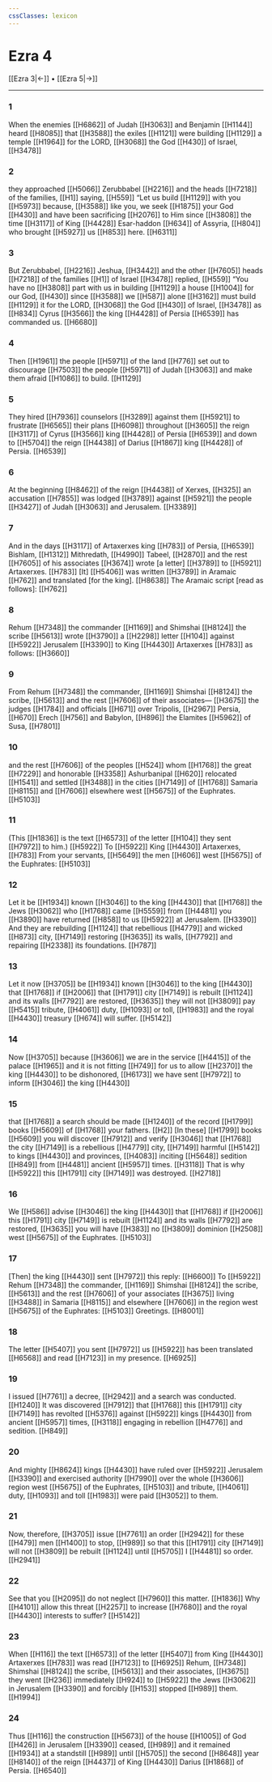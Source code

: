 ```yaml
---
cssClasses: lexicon
---
```


# Ezra 4

[[Ezra 3|←]] • [[Ezra 5|→]]

---

### 1
When the enemies [[H6862]] of Judah [[H3063]] and Benjamin [[H1144]] heard [[H8085]] that [[H3588]] the exiles [[H1121]] were building [[H1129]] a temple [[H1964]] for the LORD, [[H3068]] the God [[H430]] of Israel, [[H3478]]

### 2
they approached [[H5066]] Zerubbabel [[H2216]] and the heads [[H7218]] of the families, [[H1]] saying, [[H559]] “Let us build [[H1129]] with you [[H5973]] because, [[H3588]] like you,  we seek [[H1875]] your God [[H430]] and have been sacrificing [[H2076]] to Him since [[H3808]] the time [[H3117]] of  King [[H4428]] Esar-haddon [[H634]] of Assyria, [[H804]] who brought [[H5927]] us [[H853]] here. [[H6311]]

### 3
But Zerubbabel, [[H2216]] Jeshua, [[H3442]] and the other [[H7605]] heads [[H7218]] of the families [[H1]] of Israel [[H3478]] replied, [[H559]] “You have no [[H3808]] part with us  in building [[H1129]] a house [[H1004]] for our God, [[H430]] since [[H3588]] we [[H587]] alone [[H3162]] must build [[H1129]] it for the LORD, [[H3068]] the God [[H430]] of Israel, [[H3478]] as [[H834]] Cyrus [[H3566]] the king [[H4428]] of Persia [[H6539]] has commanded us. [[H6680]]

### 4
Then [[H1961]] the people [[H5971]] of the land [[H776]] set out to discourage [[H7503]] the people [[H5971]] of Judah [[H3063]] and make them afraid [[H1086]] to build. [[H1129]]

### 5
They hired [[H7936]] counselors [[H3289]] against them [[H5921]] to frustrate [[H6565]] their plans [[H6098]] throughout [[H3605]] the reign [[H3117]] of Cyrus [[H3566]] king [[H4428]] of Persia [[H6539]] and down to [[H5704]] the reign [[H4438]] of Darius [[H1867]] king [[H4428]] of Persia. [[H6539]]

### 6
At the beginning [[H8462]] of the reign [[H4438]] of Xerxes, [[H325]] an accusation [[H7855]] was lodged [[H3789]] against [[H5921]] the people [[H3427]] of Judah [[H3063]] and Jerusalem. [[H3389]]

### 7
And in the days [[H3117]] of Artaxerxes king [[H783]] of Persia, [[H6539]] Bishlam, [[H1312]] Mithredath, [[H4990]] Tabeel, [[H2870]] and the rest [[H7605]] of  his associates [[H3674]] wrote [a letter] [[H3789]] to [[H5921]] Artaxerxes. [[H783]] [It] [[H5406]] was written [[H3789]] in Aramaic [[H762]] and translated [for the king]. [[H8638]] The Aramaic script [read as follows]: [[H762]]

### 8
Rehum [[H7348]] the commander [[H1169]] and Shimshai [[H8124]] the scribe [[H5613]] wrote [[H3790]] a [[H2298]] letter [[H104]] against [[H5922]] Jerusalem [[H3390]] to King [[H4430]] Artaxerxes [[H783]] as follows: [[H3660]]

### 9
From Rehum [[H7348]] the commander, [[H1169]] Shimshai [[H8124]] the scribe, [[H5613]] and the rest [[H7606]] of their associates— [[H3675]] the judges [[H1784]] and officials [[H671]] over Tripolis, [[H2967]] Persia, [[H670]] Erech [[H756]] and Babylon, [[H896]] the Elamites [[H5962]] of Susa, [[H7801]]

### 10
and the rest [[H7606]] of the peoples [[H524]] whom [[H1768]] the great [[H7229]] and honorable [[H3358]] Ashurbanipal [[H620]] relocated [[H1541]] and settled [[H3488]] in the cities [[H7149]] of [[H1768]] Samaria [[H8115]] and [[H7606]] elsewhere west [[H5675]] of the Euphrates. [[H5103]]

### 11
(This [[H1836]] is the text [[H6573]] of the letter [[H104]] they sent [[H7972]] to him.) [[H5922]] To [[H5922]] King [[H4430]] Artaxerxes, [[H783]] From your servants, [[H5649]] the men [[H606]] west [[H5675]] of the Euphrates: [[H5103]]

### 12
Let it be [[H1934]] known [[H3046]] to the king [[H4430]] that [[H1768]] the Jews [[H3062]] who [[H1768]] came [[H5559]] from [[H4481]] you [[H3890]] have returned [[H858]] to us [[H5922]] at Jerusalem. [[H3390]] And they are rebuilding [[H1124]] that rebellious [[H4779]] and wicked [[H873]] city, [[H7149]] restoring [[H3635]] its walls, [[H7792]] and repairing [[H2338]] its foundations. [[H787]]

### 13
Let it now [[H3705]] be [[H1934]] known [[H3046]] to the king [[H4430]] that [[H1768]] if [[H2006]] that [[H1791]] city [[H7149]] is rebuilt [[H1124]] and its walls [[H7792]] are restored, [[H3635]] they will not [[H3809]] pay [[H5415]] tribute, [[H4061]] duty, [[H1093]] or toll, [[H1983]] and the royal [[H4430]] treasury [[H674]] will suffer. [[H5142]]

### 14
Now [[H3705]] because [[H3606]] we are in the service [[H4415]] of the palace [[H1965]] and it is not fitting [[H749]] for us  to allow [[H2370]] the king [[H4430]] to be dishonored, [[H6173]] we have sent [[H7972]] to inform [[H3046]] the king [[H4430]]

### 15
that [[H1768]] a search should be made [[H1240]] of the record [[H1799]] books [[H5609]] of [[H1768]] your fathers. [[H2]] [In these] [[H1799]] books [[H5609]] you will discover [[H7912]] and verify [[H3046]] that [[H1768]] the city [[H7149]] is a rebellious [[H4779]] city, [[H7149]] harmful [[H5142]] to kings [[H4430]] and provinces, [[H4083]] inciting [[H5648]] sedition [[H849]] from [[H4481]] ancient [[H5957]] times. [[H3118]] That is why [[H5922]] this [[H1791]] city [[H7149]] was destroyed. [[H2718]]

### 16
We [[H586]] advise [[H3046]] the king [[H4430]] that [[H1768]] if [[H2006]] this [[H1791]] city [[H7149]] is rebuilt [[H1124]] and its walls [[H7792]] are restored, [[H3635]] you will have [[H383]] no [[H3809]] dominion [[H2508]] west [[H5675]] of the Euphrates. [[H5103]]

### 17
[Then] the king [[H4430]] sent [[H7972]] this reply: [[H6600]] To [[H5922]] Rehum [[H7348]] the commander, [[H1169]] Shimshai [[H8124]] the scribe, [[H5613]] and the rest [[H7606]] of your associates [[H3675]] living [[H3488]] in Samaria [[H8115]] and elsewhere [[H7606]] in the region west [[H5675]] of the Euphrates: [[H5103]] Greetings. [[H8001]]

### 18
The letter [[H5407]] you sent [[H7972]] us [[H5922]] has been translated [[H6568]] and read [[H7123]] in my presence. [[H6925]]

### 19
I issued [[H7761]] a decree, [[H2942]] and a search was conducted. [[H1240]] It was discovered [[H7912]] that [[H1768]] this [[H1791]] city [[H7149]] has revolted [[H5376]] against [[H5922]] kings [[H4430]] from ancient [[H5957]] times, [[H3118]] engaging in rebellion [[H4776]] and sedition. [[H849]]

### 20
And mighty [[H8624]] kings [[H4430]] have ruled over [[H5922]] Jerusalem [[H3390]] and exercised authority [[H7990]] over the whole [[H3606]] region west [[H5675]] of the Euphrates, [[H5103]] and tribute, [[H4061]] duty, [[H1093]] and toll [[H1983]] were paid [[H3052]] to them. 

### 21
Now, therefore, [[H3705]] issue [[H7761]] an order [[H2942]] for these [[H479]] men [[H1400]] to stop, [[H989]] so that this [[H1791]] city [[H7149]] will not [[H3809]] be rebuilt [[H1124]] until [[H5705]] I [[H4481]] so order. [[H2941]]

### 22
See that you [[H2095]] do not neglect [[H7960]] this matter. [[H1836]] Why [[H4101]] allow this threat [[H2257]] to increase [[H7680]] and the royal [[H4430]] interests to suffer? [[H5142]]

### 23
When [[H116]] the text [[H6573]] of the letter [[H5407]] from King [[H4430]] Artaxerxes [[H783]] was read [[H7123]] to [[H6925]] Rehum, [[H7348]] Shimshai [[H8124]] the scribe, [[H5613]] and their associates, [[H3675]] they went [[H236]] immediately [[H924]] to [[H5922]] the Jews [[H3062]] in Jerusalem [[H3390]] and forcibly [[H153]] stopped [[H989]] them. [[H1994]]

### 24
Thus [[H116]] the construction [[H5673]] of the house [[H1005]] of God [[H426]] in Jerusalem [[H3390]] ceased, [[H989]] and it remained [[H1934]] at a standstill [[H989]] until [[H5705]] the second [[H8648]] year [[H8140]] of the reign [[H4437]] of King [[H4430]] Darius [[H1868]] of Persia. [[H6540]]


